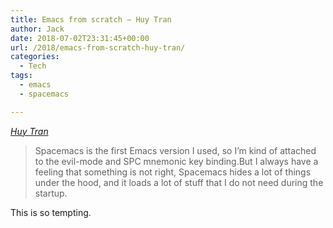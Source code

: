```yaml
---
title: Emacs from scratch – Huy Tran
author: Jack
date: 2018-07-02T23:31:45+00:00
url: /2018/emacs-from-scratch-huy-tran/
categories:
  - Tech
tags:
  - emacs
  - spacemacs

---
```

_[Huy Tran][1]_

> Spacemacs is the first Emacs version I used, so I&#8217;m kind of attached to the evil-mode and SPC mnemonic key binding.But I always have a feeling that something is not right, Spacemacs hides a lot of things under the hood, and it loads a lot of stuff that I do not need during the startup.

This is so tempting.

 [1]: https://huytd.github.io/emacs-from-scratch.html